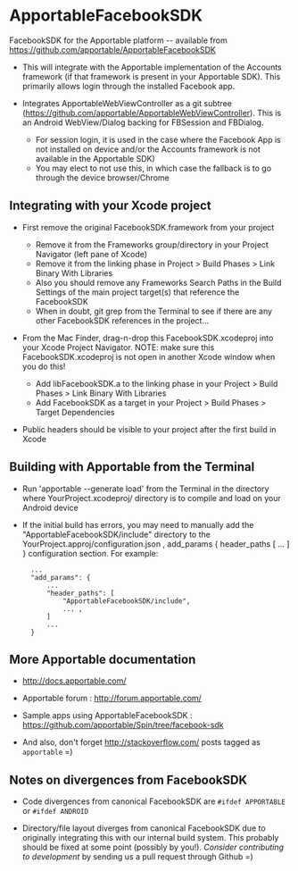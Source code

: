 ApportableFacebookSDK
=====================

FacebookSDK for the Apportable platform -- available from https://github.com/apportable/ApportableFacebookSDK

* This will integrate with the Apportable implementation of the Accounts framework (if that framework is present in
  your Apportable SDK).  This primarily allows login through the installed Facebook app.

* Integrates ApportableWebViewController as a git subtree
  (https://github.com/apportable/ApportableWebViewController).  This is an Android WebView/Dialog backing for
  FBSession and FBDialog.
    * For session login, it is used in the case where the Facebook App is not installed on device and/or the Accounts framework is not available in the Apportable SDK)
    * You may elect to not use this, in which case the fallback is to go through the device browser/Chrome

Integrating with your Xcode project
-----------------------------------

* First remove the original FacebookSDK.framework from your project
    * Remove it from the Frameworks group/directory in your Project Navigator (left pane of Xcode)
    * Remove it from the linking phase in Project > Build Phases > Link Binary With Libraries
    * Also you should remove any Frameworks Search Paths in the Build Settings of the main project target(s) that reference the FacebookSDK
    * When in doubt, git grep from the Terminal to see if there are any other FacebookSDK references in the project...

* From the Mac Finder, drag-n-drop this FacebookSDK.xcodeproj into your Xcode Project Navigator.  NOTE: make sure
  this FacebookSDK.xcodeproj is not open in another Xcode window when you do this!
    * Add libFacebookSDK.a to the linking phase in your Project > Build Phases > Link Binary With Libraries
    * Add FacebookSDK as a target in your Project > Build Phases > Target Dependencies

* Public headers should be visible to your project after the first build in Xcode

Building with Apportable from the Terminal
------------------------------------------

* Run 'apportable --generate load' from the Terminal in the directory where YourProject.xcodeproj/ directory is to
  compile and load on your Android device

* If the initial build has errors, you may need to manually add the "ApportableFacebookSDK/include" directory to the
  YourProject.approj/configuration.json , add\_params { header\_paths [ ... ] } configuration section.  For example:

        ...
        "add_params": {
            ...
            "header_paths": [
                "ApportableFacebookSDK/include",
                ... ,
            ]
            ...
        }

More Apportable documentation
-----------------------------

* http://docs.apportable.com/

* Apportable forum : http://forum.apportable.com/

* Sample apps using ApportableFacebookSDK : https://github.com/apportable/Spin/tree/facebook-sdk

* And also, don't forget http://stackoverflow.com/ posts tagged as `apportable` =)

Notes on divergences from FacebookSDK
-------------------------------------

* Code divergences from canonical FacebookSDK are `#ifdef APPORTABLE` or `#ifdef ANDROID`

* Directory/file layout diverges from canonical FacebookSDK due to originally integrating this with our internal
  build system.  This probably should be fixed at some point (possibly by you!).  _Consider contributing to
  development_ by sending us a pull request through Github =)

